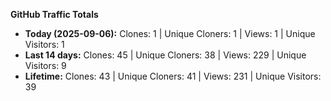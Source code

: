 
**GitHub Traffic Totals**

- **Today (2025-09-06):** Clones: 1 | Unique Cloners: 1 | Views: 1 | Unique Visitors: 1
- **Last 14 days:** Clones: 45 | Unique Cloners: 38 | Views: 229 | Unique Visitors: 9
- **Lifetime:** Clones: 43 | Unique Cloners: 41 | Views: 231 | Unique Visitors: 39

